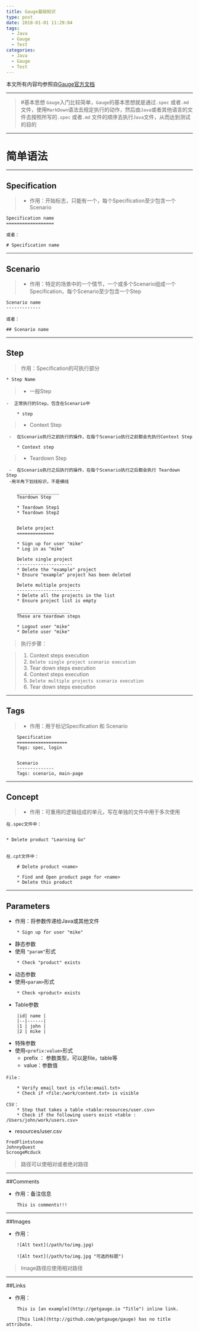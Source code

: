 ```yaml
---
title: Gauge基础知识
type: post
date: 2018-01-01 11:29:04
tags:
  - Java
  - Gauge
  - Test
categories:
  - Java
  - Gauge
  - Test
---
```


本文所有内容均参照自[Gauge官方文档](http://getgauge.io/documentation/user/current/)

---

> #基本思想
> `Gauge`入门比较简单，`Gauge`的基本思想就是通过`.spec` 或者`.md` 文件，使用`MarkDown`语法去规定执行的动作，然后由`Java`或者其他语言的文件去按照所写的`.spec` 或者`.md` 文件的顺序去执行`Java`文件，从而达到测试的目的

---

# 简单语法

---

## Specification

> - 作用：开始标志，只能有一个，每个Specification至少包含一个Scenario

```
Specification name
==================

或者：

# Specification name
```

---

## Scenario

> - 作用：特定的场景中的一个情节，一个或多个Scenario组成一个Specification，每个Scenario至少包含一个Step

```
Scenario name
-------------

或者：

## Scenario name

```

---

## Step

> 作用：Specification的可执行部分

```
* Step Name
```

> - 一般Step

    -  正常执行的Step，包含在Scenario中

```
    * step
```

> - Context Step

     -  在Scenario执行之前执行的操作，在每个Scenario执行之前都会先执行Context Step

```
    * Context step
```

> - Teardown Step

     -  在Scenario执行之后执行的操作，在每个Scenario执行之后都会执行 Teardown Step
     -用半角下划线标识，不是横线

        ________________
        Teardown Step

        * Teardown Step1
        * Teardown Step2

```

    Delete project
    ==============

    * Sign up for user "mike"
    * Log in as "mike"

    Delete single project
    ---------------------
    * Delete the "example" project
    * Ensure "example" project has been deleted

    Delete multiple projects
    ------------------------
    * Delete all the projects in the list
    * Ensure project list is empty

    ____________________
    These are teardown steps

    * Logout user "mike"
    * Delete user "mike"
```

> 执行步骤：

> 1. Context steps execution
> 2. `Delete single project scenario execution`
> 3. Tear down steps execution
> 4. Context steps execution
> 5. `Delete multiple projects scenario execution`
> 6. Tear down steps execution

---

## Tags

> - 作用：用于标记Specification 和 Scenario

```
    Specification
    ===================
    Tags: spec, login


    Scenario
    --------------
    Tags: scenario, main-page

```

---

## Concept

> - 作用：可重用的逻辑组成的单元，写在单独的文件中用于多次使用

```
在.spec文件中：


```

    * Delete product "Learning Go"

```

在.cpt文件中：

    # Delete product <name>

    * Find and Open product page for <name>
    * Delete this product
```

---

## Parameters

- 作用：将参数传递给Java或其他文件

```
    * Sign up for user "mike"
```

- 静态参数
- 使用 `"param"`形式

```
    * Check "product" exists
```

- 动态参数
- 使用`<param>`形式

```
    * Check <product> exists
```

- Table参数

```
    |id| name |
    |--|------|
    |1 | john |
    |2 | mike |

```

- 特殊参数
- 使用`<prefix:value>`形式
  - prefix ： 参数类型，可以是file，table等
  - value：参数值

```
File：

    * Verify email text is <file:email.txt>
    * Check if <file:/work/content.txt> is visible

CSV：
    * Step that takes a table <table:resources/user.csv>
    * Check if the following users exist <table : /Users/john/work/users.csv>
```

- resources/user.csv

```
FredFlintstone
JohnnyQuest
ScroogeMcduck

```

> 路径可以使相对或者绝对路径

---

##Comments

- 作用：备注信息

```
    This is comments!!!
```

---

##Images

- 作用：

```
    ![Alt text](/path/to/img.jpg)

    ![Alt text](/path/to/img.jpg "可选的标题")
```

> Image路径应使用相对路径

---

##Links

- 作用：

```
    This is [an example](http://getgauge.io "Title") inline link.

    [This link](http://github.com/getgauge/gauge) has no title attribute.
```
